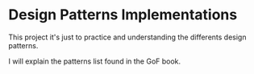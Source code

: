 # Design Patterns Implementations
This project it's just to practice and understanding the differents design patterns.

I will explain the patterns list found in the GoF book.